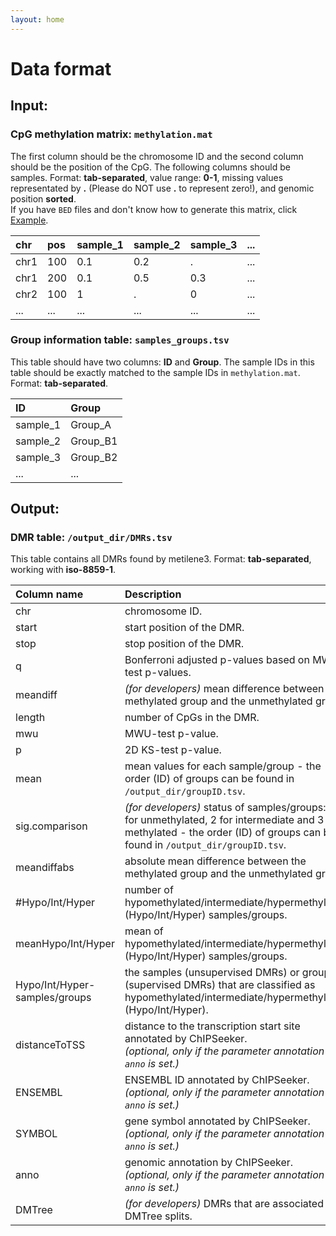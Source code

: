 ```yaml
---
layout: home
---
```


# Data format

## Input:

### CpG methylation matrix: ```methylation.mat```
The first column should be the chromosome ID and the second column should be the position of the CpG. The following columns should be samples. Format: **tab-separated**, value range: **0-1**, missing values representated by **.** (Please do NOT use **.** to represent zero!), and genomic position **sorted**. <br> If you have ```BED``` files and don't know how to generate this matrix, click [Example](./example).

| chr | pos | sample_1 | sample_2 | sample_3 | ... |
|:-----|:-----|:-----|:-----|:-----|:-----|
| chr1 | 100 | 0.1 | 0.2 | . | ... |
| chr1 | 200 | 0.1 | 0.5 | 0.3 | ... |
| chr2 | 100 | 1 | . | 0 | ... |
| ... | ... | ... | ... | ... | ... |


### Group information table: ```samples_groups.tsv```
This table should have two columns: **ID** and **Group**. The sample IDs in this table should be exactly matched to the sample IDs in ```methylation.mat```. Format: **tab-separated**.

| ID | Group | 
|:-----|:-----|
| sample_1 | Group_A | 
| sample_2 | Group_B1 | 
| sample_3 | Group_B2 | 
| ... | ... | 


## Output:

### DMR table: ```/output_dir/DMRs.tsv```
This table contains all DMRs found by metilene3. Format: **tab-separated**, working with **iso-8859-1**.

| Column name | Description | 
|:-----|:-----|
| chr | chromosome ID. | 
| start | start position of the DMR. | 
| stop | stop position of the DMR. | 
| q | Bonferroni adjusted p-values based on MWU-test p-values. | 
| meandiff | _(for developers)_ mean difference between the methylated group and the unmethylated group. | 
| length | number of CpGs in the DMR. | 
| mwu | MWU-test p-value. | 
| p | 2D KS-test p-value. | 
| mean | mean values for each sample/group - the order (ID) of groups can be found in ```/output_dir/groupID.tsv```. | 
| sig.comparison | _(for developers)_ status of samples/groups: 1 for unmethylated, 2 for intermediate and 3 for methylated - the order (ID) of groups can be found in ```/output_dir/groupID.tsv```. | 
| meandiffabs | absolute mean difference between the methylated group and the unmethylated group. | 
| #Hypo/Int/Hyper | number of hypomethylated/intermediate/hypermethylated (Hypo/Int/Hyper)  samples/groups. | 
| meanHypo/Int/Hyper | mean of hypomethylated/intermediate/hypermethylated (Hypo/Int/Hyper) samples/groups. | 
| Hypo/Int/Hyper-samples/groups | the samples (unsupervised DMRs) or groups (supervised DMRs) that are classified as hypomethylated/intermediate/hypermethylated (Hypo/Int/Hyper). | 
| distanceToTSS | distance to the transcription start site annotated by ChIPSeeker. <br>_(optional, only if the parameter annotation ```-anno``` is set.)_ | 
| ENSEMBL | ENSEMBL ID annotated by ChIPSeeker. <br>_(optional, only if the parameter annotation ```-anno``` is set.)_ | 
| SYMBOL | gene symbol annotated by ChIPSeeker. <br>_(optional, only if the parameter annotation ```-anno``` is set.)_ | 
| anno | genomic annotation by ChIPSeeker. <br>_(optional, only if the parameter annotation ```-anno``` is set.)_ | 
| DMTree | _(for developers)_ DMRs that are associated with DMTree splits. | 















